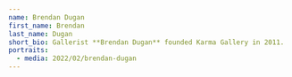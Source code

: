 ```yaml
---
name: Brendan Dugan
first_name: Brendan
last_name: Dugan
short_bio: Gallerist **Brendan Dugan** founded Karma Gallery in 2011.
portraits:
  - media: 2022/02/brendan-dugan
---
```

